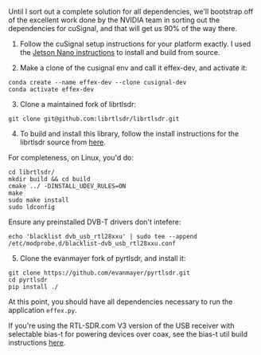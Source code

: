 Until I sort out a complete solution for all dependencies, we'll bootstrap off of the excellent work done by the NVIDIA team in sorting out the dependencies for cuSignal, and that will get us 90% of the way there.

1. Follow the cuSignal setup instructions for your platform exactly. I used the [Jetson Nano instructions](https://github.com/rapidsai/cusignal#source-aarch64-jetson-nano-tk1-tx2-xavier-linux-os) to install and build from source.

2. Make a clone of the cusignal env and call it effex-dev, and activate it:

```
conda create --name effex-dev --clone cusignal-dev
conda activate effex-dev
```

3. Clone a maintained fork of librtlsdr:

```
git clone git@github.com:librtlsdr/librtlsdr.git
```

4. To build and install this library, follow the install instructions for the librtlsdr source from [here](https://github.com/librtlsdr/librtlsdr).

For completeness, on Linux, you'd do:

```
cd librtlsdr/
mkdir build && cd build
cmake ../ -DINSTALL_UDEV_RULES=ON
make
sudo make install
sudo ldconfig
```

Ensure any preinstalled DVB-T drivers don't intefere:

```
echo 'blacklist dvb_usb_rtl28xxu' | sudo tee --append /etc/modprobe.d/blacklist-dvb_usb_rtl28xxu.conf
```

5. Clone the evanmayer fork of pyrtlsdr, and install it:

```
git clone https://github.com/evanmayer/pyrtlsdr.git
cd pyrtlsdr
pip install ./
```

At this point, you should have all dependencies necessary to run the application `effex.py`.

If you're using the RTL-SDR.com V3 version of the USB receiver with selectable bias-t for powering devices over coax, see the bias-t util build instructions [here](https://www.rtl-sdr.com/rtl-sdr-blog-v-3-dongles-user-guide/).
